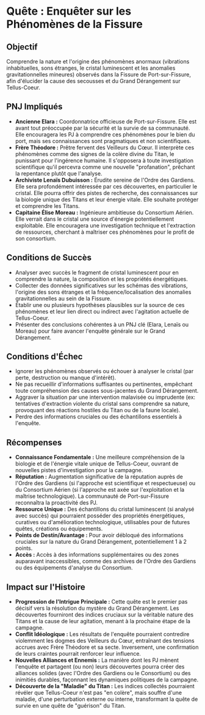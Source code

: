 # Quête : Enquêter sur les Phénomènes de la Fissure

## Objectif

Comprendre la nature et l'origine des phénomènes anormaux (vibrations inhabituelles, sons étranges, le cristal luminescent et les anomalies gravitationnelles mineures) observés dans la Fissure de Port-sur-Fissure, afin d'élucider la cause des secousses et du Grand Dérangement sur Tellus-Coeur.

## PNJ Impliqués

*   **Ancienne Elara :** Coordonnatrice officieuse de Port-sur-Fissure. Elle est avant tout préoccupée par la sécurité et la survie de sa communauté. Elle encouragera les PJ à comprendre ces phénomènes pour le bien du port, mais ses connaissances sont pragmatiques et non scientifiques.
*   **Frère Théodore :** Prêtre fervent des Veilleurs du Cœur. Il interprète ces phénomènes comme des signes de la colère divine du Titan, le punissant pour l'ingérence humaine. Il s'opposera à toute investigation scientifique qu'il percevra comme une nouvelle "profanation", prêchant la repentance plutôt que l'analyse.
*   **Archiviste Lenaïs Dubuisson :** Érudite sereine de l'Ordre des Gardiens. Elle sera profondément intéressée par ces découvertes, en particulier le cristal. Elle pourra offrir des pistes de recherche, des connaissances sur la biologie unique des Titans et leur énergie vitale. Elle souhaite protéger et comprendre les Titans.
*   **Capitaine Élise Moreau :** Ingénieure ambitieuse du Consortium Aérien. Elle verrait dans le cristal une source d'énergie potentiellement exploitable. Elle encouragera une investigation technique et l'extraction de ressources, cherchant à maîtriser ces phénomènes pour le profit de son consortium.

## Conditions de Succès

*   Analyser avec succès le fragment de cristal luminescent pour en comprendre la nature, la composition et les propriétés énergétiques.
*   Collecter des données significatives sur les schémas des vibrations, l'origine des sons étranges et la fréquence/localisation des anomalies gravitationnelles au sein de la Fissure.
*   Établir une ou plusieurs hypothèses plausibles sur la source de ces phénomènes et leur lien direct ou indirect avec l'agitation actuelle de Tellus-Coeur.
*   Présenter des conclusions cohérentes à un PNJ clé (Elara, Lenaïs ou Moreau) pour faire avancer l'enquête générale sur le Grand Dérangement.

## Conditions d'Échec

*   Ignorer les phénomènes observés ou échouer à analyser le cristal (par perte, destruction ou manque d'intérêt).
*   Ne pas recueillir d'informations suffisantes ou pertinentes, empêchant toute compréhension des causes sous-jacentes du Grand Dérangement.
*   Aggraver la situation par une intervention malavisée ou imprudente (ex: tentatives d'extraction violente du cristal sans comprendre sa nature, provoquant des réactions hostiles du Titan ou de la faune locale).
*   Perdre des informations cruciales ou des échantillons essentiels à l'enquête.

## Récompenses

*   **Connaissance Fondamentale :** Une meilleure compréhension de la biologie et de l'énergie vitale unique de Tellus-Coeur, ouvrant de nouvelles pistes d'investigation pour la campagne.
*   **Réputation :** Augmentation significative de la réputation auprès de l'Ordre des Gardiens (si l'approche est scientifique et respectueuse) ou du Consortium Aérien (si l'approche est axée sur l'exploitation et la maîtrise technologique). La communauté de Port-sur-Fissure reconnaîtra la proactivité des PJ.
*   **Ressource Unique :** Des échantillons du cristal luminescent (si analysé avec succès) qui pourraient posséder des propriétés énergétiques, curatives ou d'amélioration technologique, utilisables pour de futures quêtes, créations ou équipements.
*   **Points de Destin/Avantage :** Pour avoir débloqué des informations cruciales sur la nature du Grand Dérangement, potentiellement 1 à 2 points.
*   **Accès :** Accès à des informations supplémentaires ou des zones auparavant inaccessibles, comme des archives de l'Ordre des Gardiens ou des équipements d'analyse du Consortium.

## Impact sur l'Histoire

*   **Progression de l'Intrigue Principale :** Cette quête est le premier pas décisif vers la résolution du mystère du Grand Dérangement. Les découvertes fourniront des indices cruciaux sur la véritable nature des Titans et la cause de leur agitation, menant à la prochaine étape de la campagne.
*   **Conflit Idéologique :** Les résultats de l'enquête pourraient contredire violemment les dogmes des Veilleurs du Cœur, entraînant des tensions accrues avec Frère Théodore et sa secte. Inversement, une confirmation de leurs craintes pourrait renforcer leur influence.
*   **Nouvelles Alliances et Ennemis :** La manière dont les PJ mènent l'enquête et partagent (ou non) leurs découvertes pourra créer des alliances solides (avec l'Ordre des Gardiens ou le Consortium) ou des inimitiés durables, façonnant les dynamiques politiques de la campagne.
*   **Découverte de la "Maladie" du Titan :** Les indices collectés pourraient révéler que Tellus-Coeur n'est pas "en colère", mais souffre d'une maladie, d'une perturbation externe ou interne, transformant la quête de survie en une quête de "guérison" du Titan.